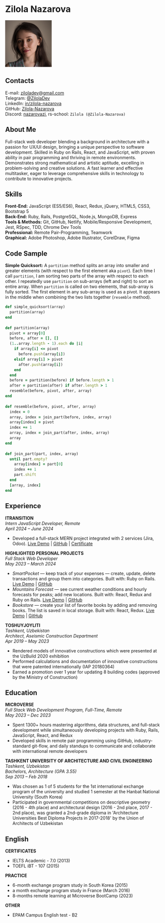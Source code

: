 # Zilola Nazarova
<img src="profile-photo.jpg" width="150">

## Contacts
E-mail: ziloladev@gmail.com  
Telegram: [@ZilolaDev](https://t.me/ZilolaDev)  
LinkedIn: [in/zilola-nazarova](https://www.linkedin.com/in/zilola-nazarova/)  
GitHub: [Zilola-Nazarova](https://github.com/Zilola-Nazarova)  
Discord: [nazarovazi](https://discordapp.com/users/1132805236575187075), rs-school: `Zilola (@Zilola-Nazarova)`

## About Me
Full-stack web developer blending a background in architecture with a passion for UX/UI design, bringing a unique perspective to software development. Skilled in Ruby on Rails, React, and JavaScript, with proven ability in pair programming and thriving in remote environments. Demonstrates strong mathematical and artistic aptitude, excelling in problem-solving and creative solutions. A fast learner and effective multitasker, eager to leverage comprehensive skills in technology to contribute to innovative projects.

## Skills
**Front-End:** JavaScript (ES5/ES6), React, Redux, jQuery, HTML5, CSS3, Bootstrap 5  
**Back-End:** Ruby, Rails, PostgreSQL, Node.js, MongoDB, Express  
**Tools & Methods:** Git, GitHub, Netlify, Mobile/Responsive Development, Jest, RSpec, TDD, Chrome Dev Tools  
**Professional:** Remote Pair-Programming, Teamwork  
**Graphical:** Adobe Photoshop, Adobe Illustrator, CorelDraw, Figma  

## Code Sample
**Simple Quicksort:** A `partition` method splits an array into smaller and greater elements (with respect to the first element aka `pivot`). Each time I call `partition`, I am sorting two parts of the array with respect to each other. I repeatedly use `partition` on sub-arrays (left and right) to sort an entire array. When `partition` is called on two elements, that sub-array is fully sorted. The first element in any sub-array is used as a pivot. It appears in the middle when combining the two lists together (`resemble` method).

```ruby
def simple_quicksort(array)
  partition(array)
end

def partition(array)
  pivot = array[0]
  before, after = [], []
  (1..array.length - 1).each do |i|
    if array[i] <= pivot
      before.push(array[i])
    elsif array[i] > pivot
      after.push(array[i])
    end
  end
  before = partition(before) if before.length > 1
  after = partition(after) if after.length > 1
  resemble(before, pivot, after, array)
end

def resemble(before, pivot, after, array)
  index = 0
  array, index = join_part(before, index, array)
  array[index] = pivot
  index += 1
  array, index = join_part(after, index, array)
  array
end

def join_part(part, index, array)
  until part.empty?
    array[index] = part[0]
    index += 1
    part.shift
  end
  [array, index]
end
```

## Experience
**ITRANSITION**  
_Intern JavaScript Developer, Remote_  
_April 2024 – June 2024_
- Developed a full-stack MERN project integrated with 2 services (Jira, Odoo). [Live Demo](https://itransition-courseproject-frontend.onrender.com/) \| [GitHub](https://github.com/Zilola-Nazarova/itransition-courseproject) \| [Certificate](https://drive.google.com/file/d/1r8X-kzND5sdMxpGS1UiWIZJebz-6UX25/view?usp=sharing)

**HIGHLIGHTED PERSONAL PROJECTS**  
_Full Stack Web Developer_  
_May 2023 – March 2024_
- _SmartPocket_ — keep track of your expenses — create, update, delete transactions and group them into categories. Built with: Ruby on Rails. [Live Demo](https://smart-pocket-app.onrender.com/) \| [GitHub](https://github.com/Zilola-Nazarova/budget-app)
- _Mountains Forecast_ — see current weather conditions and hourly forecasts for peaks; add new locations. Built with: React, Redux and Ruby on Rails. [Live Demo](https://mountains-forecast.onrender.com/) \| [GitHub](https://github.com/Zilola-Nazarova/mountains-forecast)
- _Bookstore_ — create your list of favorite books by adding and removing books. The list is saved in local storage. Built with: React, Redux. [Live Demo](https://bookstore-4xzu.onrender.com/) \| [GitHub](https://github.com/Zilola-Nazarova/bookstore)

**TOSHUYJOYLITI**  
_Tashkent, Uzbekistan_  
_Architect, Aseismic Construction Department_  
_Apr 2019 – May 2023_
- Rendered models of innovative constructions which were presented at the UzBuild 2020 exhibition
- Performed calculations and documentation of innovative constructions that were patented internationally (IAP 20180364)
- Earned a promotion over 1 year for updating 8 building codes (approved by the Ministry of Construction)

## Education
**MICROVERSE**  
_Full Stack Web Development Program, Full-Time, Remote_  
_May 2023 – Dec 2023_
- Spent 1300+ hours mastering algorithms, data structures, and full-stack development while simultaneously developing projects with Ruby, Rails, JavaScript, React, and Redux
- Developed skills in remote pair programming using GitHub, industry-standard git-flow, and daily standups to communicate and collaborate with international remote developers

**TASHKENT UNIVERSITY OF ARCHITECTURE AND CIVIL ENGINEERING**  
_Tashkent, Uzbekistan_  
_Bachelors, Architecture (GPA 3.55)_  
_Sep 2013 – Feb 2018_
- Was chosen as 1 of 5 students for the 1st international exchange program of the university and studied 1 semester at the Hanbat National University (South Korea)
- Participated in governmental competitions on descriptive geometry (2016 - 4th place) and architectural design (2016 - 2nd place, 2017 - 2nd place), was granted a 2nd-grade diploma in 'Architecture Universities Best Diploma Projects in 2017-2018' by the Union of Architects of Uzbekistan

## English
**CERTIFICATES**
- IELTS Academic - 7.0 (2013)
- TOEFL iBT - 107 (2015)

**PRACTICE**
- 6-month exchange program study in South Korea (2015)
- a month exchange program study in France (March 2016)
- 8-months remote learning at Microverse BootCamp (2023)

**OTHER**
- EPAM Campus English test - B2
